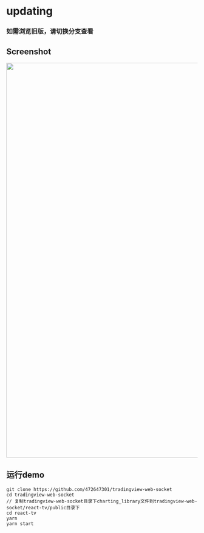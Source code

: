 # updating

### 如需浏览旧版，请切换分支查看

## Screenshot
<img src="https://github.com/472647301/tradingview-web-socket/blob/master/screenshot/screenshot.png?raw=true" width="1038">

## 运行demo

```shell
git clone https://github.com/472647301/tradingview-web-socket
cd tradingview-web-socket
// 复制tradingview-web-socket目录下charting_library文件到tradingview-web-socket/react-tv/public目录下
cd react-tv
yarn 
yarn start
```
